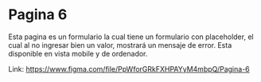 # Pagina 6

Esta pagina es un formulario la cual tiene un formulario con placeholder, 
el cual al no ingresar bien un valor, mostrará un mensaje de error. Esta 
disponible en vista mobile y de ordenador.

Link: https://www.figma.com/file/PpWforGRkFXHPAYyM4mbpQ/Pagina-6